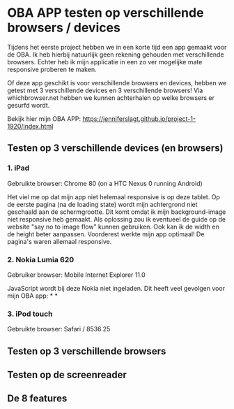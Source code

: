 # OBA APP testen op verschillende browsers / devices
Tijdens het eerste project hebben we in een korte tijd een app gemaakt voor de OBA. Ik heb hierbij natuurlijk geen rekening gehouden met verschillende browsers. Echter heb ik mijn applicatie in een zo ver mogelijke mate responsive proberen te maken. 

Of deze app geschikt is voor verschillende browsers en devices, hebben we getest met 3 verschillende devices en 3 verschillende browsers! Via whichbrowser.net hebben we kunnen achterhalen op welke browsers er gesurfd wordt.

Bekijk hier mijn OBA APP:
https://jenniferslagt.github.io/project-1-1920/index.html


## Testen op 3 verschillende devices (en browsers)
### 1. iPad 
Gebruikte browser: Chrome 80 (on a HTC Nexus 0 running Android)
<br>

Het viel me op dat mijn app niet helemaal responsive is op deze tablet. Op de eerste pagina (na de loading state) wordt mijn achtergrond niet geschaald aan de schermgrootte. Dit komt omdat ik mijn background-image niet responsive heb gemaakt. 
Als oplossing zou ik eventueel de guide op de website "say no to image flow" kunnen gebruiken. Ook kan ik de width en de height beter aanpassen.
Voorderest werkte mijn app optimaal! De pagina's waren allemaal responsive.


### 2. Nokia Lumia 620
Gebruiker browser:
Mobile Internet Explorer 11.0 
<br>

JavaScript wordt bij deze Nokia niet ingeladen. Dit heeft veel gevolgen voor mijn OBA app:
* 
* 


### 3. iPod touch
Gebruikte browser: Safari / 8536.25
<br>



## Testen op 3 verschillende browsers


## Testen op de screenreader


## De 8 features
